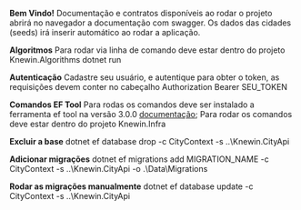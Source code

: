 **Bem Vindo!**
Documentação e contratos disponíveis ao rodar o projeto abrirá no navegador a documentação com swagger.
Os dados das cidades (seeds) irá inserir automático ao rodar a aplicação. 

**Algoritmos**
Para rodar via linha de comando deve estar dentro do projeto Knewin.Algorithms
dotnet run 


**Autenticação**
Cadastre seu usuário, e autentique para obter o token, as requisições devem conter no cabeçalho
Authorization Bearer SEU_TOKEN

**Comandos EF Tool**
Para rodas os comandos deve ser instalado a ferramenta ef tool na versão 3.0.0 [documentação](https://docs.microsoft.com/en-us/ef/core/miscellaneous/cli/dotnet);
Para rodar os comandos deve estar dentro do projeto Knewin.Infra

**Excluir a base**
dotnet ef database drop -c CityContext -s ..\Knewin.CityApi

**Adicionar migrações**
dotnet ef migrations add MIGRATION_NAME -c CityContext -s ..\Knewin.CityApi -o .\Data\Migrations

**Rodar as migrações manualmente**
dotnet ef database update -c CityContext -s ..\Knewin.CityApi 